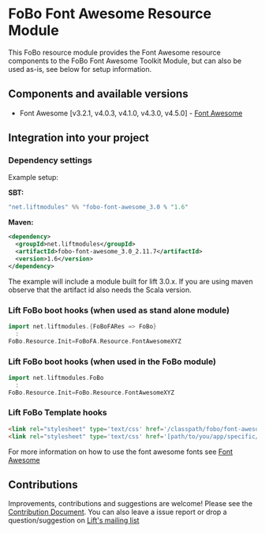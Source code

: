 # FoBo Font Awesome Resource Module

This FoBo resource module provides the Font Awesome resource components to the FoBo Font Awesome Toolkit Module, 
but can also be used as-is, see below for setup information.

## Components and available versions 

- Font Awesome [v3.2.1, v4.0.3, v4.1.0, v4.3.0, v4.5.0] - [Font Awesome](http://fortawesome.github.com/Font-Awesome/)

## Integration into your project 

### Dependency settings

Example setup:

**SBT:**
```scala
"net.liftmodules" %% "fobo-font-awesome_3.0 % "1.6"
```      
**Maven:**
```xml        
<dependency>
  <groupId>net.liftmodules</groupId>
  <artifactId>fobo-font-awesome_3.0_2.11.7</artifactId>
  <version>1.6</version>
</dependency>
```
The example will include a module built for lift 3.0.x. 
If you are using maven observe that the artifact id also needs the Scala version.

### Lift FoBo boot hooks (when used as stand alone module)
```scala
import net.liftmodules.{FoBoFARes => FoBo}
  :
FoBo.Resource.Init=FoBoFA.Resource.FontAwesomeXYZ 
```
### Lift FoBo boot hooks (when used in the FoBo module)
```scala
import net.liftmodules.FoBo
  :
FoBo.Resource.Init=FoBo.Resource.FontAwesomeXYZ 
```
### Lift FoBo Template hooks
```html
<link rel="stylesheet" type='text/css' href='/classpath/fobo/font-awesome.css'> 
<link rel="stylesheet" type='text/css' href='[path/to/you/app/specific/css/file/in/the/webapp/dir]'>
```
For more information on how to use the font awesome fonts see [Font Awesome](http://fortawesome.github.com/Font-Awesome/)

## Contributions

Improvements, contributions and suggestions are welcome! Please see the [Contribution Document](https://github.com/karma4u101/FoBo/blob/master/CONTRIBUTING.md). You can also leave a issue report or drop a question/suggestion on [Lift's mailing list](http://groups.google.com/group/liftweb/) 

